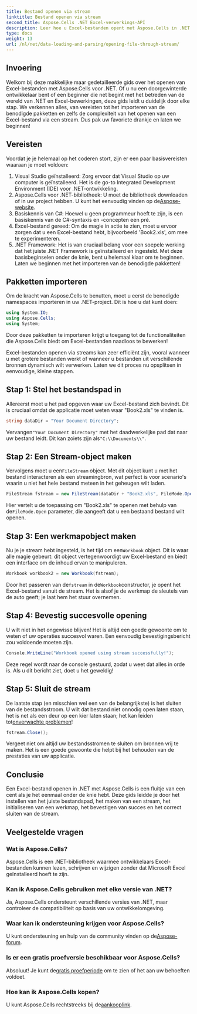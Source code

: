 ```yaml
---
title: Bestand openen via stream
linktitle: Bestand openen via stream
second_title: Aspose.Cells .NET Excel-verwerkings-API
description: Leer hoe u Excel-bestanden opent met Aspose.Cells in .NET. Deze beginnersvriendelijke handleiding biedt stapsgewijze instructies voor efficiënte bestandsverwerking.
type: docs
weight: 13
url: /nl/net/data-loading-and-parsing/opening-file-through-stream/
---
```

## Invoering
Welkom bij deze makkelijke maar gedetailleerde gids over het openen van Excel-bestanden met Aspose.Cells voor .NET. Of u nu een doorgewinterde ontwikkelaar bent of een beginner die net begint met het betreden van de wereld van .NET en Excel-bewerkingen, deze gids leidt u duidelijk door elke stap. We verkennen alles, van vereisten tot het importeren van de benodigde pakketten en zelfs de complexiteit van het openen van een Excel-bestand via een stream. Dus pak uw favoriete drankje en laten we beginnen!
## Vereisten
Voordat je je helemaal op het coderen stort, zijn er een paar basisvereisten waaraan je moet voldoen:
1. Visual Studio geïnstalleerd: Zorg ervoor dat Visual Studio op uw computer is geïnstalleerd. Het is de go-to Integrated Development Environment (IDE) voor .NET-ontwikkeling.
2.  Aspose.Cells voor .NET-bibliotheek: U moet de bibliotheek downloaden of in uw project hebben. U kunt het eenvoudig vinden op de[Aspose-website](https://releases.aspose.com/cells/net/).
3. Basiskennis van C#: Hoewel u geen programmeur hoeft te zijn, is een basiskennis van de C#-syntaxis en -concepten een pré.
4. Excel-bestand gereed: Om de magie in actie te zien, moet u ervoor zorgen dat u een Excel-bestand hebt, bijvoorbeeld 'Book2.xls', om mee te experimenteren.
5. .NET Framework: Het is van cruciaal belang voor een soepele werking dat het juiste .NET Framework is geïnstalleerd en ingesteld.
Met deze basisbeginselen onder de knie, bent u helemaal klaar om te beginnen. Laten we beginnen met het importeren van de benodigde pakketten!
## Pakketten importeren
Om de kracht van Aspose.Cells te benutten, moet u eerst de benodigde namespaces importeren in uw .NET-project. Dit is hoe u dat kunt doen:
```csharp
using System.IO;
using Aspose.Cells;
using System;
```
Door deze pakketten te importeren krijgt u toegang tot de functionaliteiten die Aspose.Cells biedt om Excel-bestanden naadloos te bewerken!

Excel-bestanden openen via streams kan zeer efficiënt zijn, vooral wanneer u met grotere bestanden werkt of wanneer u bestanden uit verschillende bronnen dynamisch wilt verwerken. Laten we dit proces nu opsplitsen in eenvoudige, kleine stappen.
## Stap 1: Stel het bestandspad in
Allereerst moet u het pad opgeven waar uw Excel-bestand zich bevindt. Dit is cruciaal omdat de applicatie moet weten waar "Book2.xls" te vinden is.
```csharp
string dataDir = "Your Document Directory";
```
 Vervangen`"Your Document Directory"` met het daadwerkelijke pad dat naar uw bestand leidt. Dit kan zoiets zijn als`"C:\\Documents\\"`.
## Stap 2: Een Stream-object maken
 Vervolgens moet u een`FileStream` object. Met dit object kunt u met het bestand interacteren als een streamingbron, wat perfect is voor scenario's waarin u niet het hele bestand meteen in het geheugen wilt laden.
```csharp
FileStream fstream = new FileStream(dataDir + "Book2.xls", FileMode.Open);
```
 Hier vertelt u de toepassing om "Book2.xls" te openen met behulp van de`FileMode.Open` parameter, die aangeeft dat u een bestaand bestand wilt openen.
## Stap 3: Een werkmapobject maken
 Nu je je stream hebt ingesteld, is het tijd om een`Workbook` object. Dit is waar alle magie gebeurt: dit object vertegenwoordigt uw Excel-bestand en biedt een interface om de inhoud ervan te manipuleren.
```csharp
Workbook workbook2 = new Workbook(fstream);
```
 Door het passeren van de`fstream` in de`Workbook`constructor, je opent het Excel-bestand vanuit de stream. Het is alsof je de werkmap de sleutels van de auto geeft; je laat hem het stuur overnemen.
## Stap 4: Bevestig succesvolle opening
U wilt niet in het ongewisse blijven! Het is altijd een goede gewoonte om te weten of uw operaties succesvol waren. Een eenvoudig bevestigingsbericht zou voldoende moeten zijn.
```csharp
Console.WriteLine("Workbook opened using stream successfully!");
```
Deze regel wordt naar de console gestuurd, zodat u weet dat alles in orde is. Als u dit bericht ziet, doet u het geweldig!
## Stap 5: Sluit de stream
 De laatste stap (en misschien wel een van de belangrijkste) is het sluiten van de bestandsstroom. U wilt dat bestand niet onnodig open laten staan, het is net als een deur op een kier laten staan; het kan leiden tot[onverwachte problemen](https://forum.aspose.com/c/cells/9)!
```csharp
fstream.Close();
```
Vergeet niet om altijd uw bestandsstromen te sluiten om bronnen vrij te maken. Het is een goede gewoonte die helpt bij het behouden van de prestaties van uw applicatie.
## Conclusie
Een Excel-bestand openen in .NET met Aspose.Cells is een fluitje van een cent als je het eenmaal onder de knie hebt. Deze gids leidde je door het instellen van het juiste bestandspad, het maken van een stream, het initialiseren van een werkmap, het bevestigen van succes en het correct sluiten van de stream. 
## Veelgestelde vragen
### Wat is Aspose.Cells?
Aspose.Cells is een .NET-bibliotheek waarmee ontwikkelaars Excel-bestanden kunnen lezen, schrijven en wijzigen zonder dat Microsoft Excel geïnstalleerd hoeft te zijn.
### Kan ik Aspose.Cells gebruiken met elke versie van .NET?
Ja, Aspose.Cells ondersteunt verschillende versies van .NET, maar controleer de compatibiliteit op basis van uw ontwikkelomgeving.
### Waar kan ik ondersteuning krijgen voor Aspose.Cells?
 U kunt ondersteuning en hulp van de community vinden op de[Aspose-forum](https://forum.aspose.com/c/cells/9).
### Is er een gratis proefversie beschikbaar voor Aspose.Cells?
 Absoluut! Je kunt de[gratis proefperiode](https://releases.aspose.com/) om te zien of het aan uw behoeften voldoet.
### Hoe kan ik Aspose.Cells kopen?
 U kunt Aspose.Cells rechtstreeks bij de[aankooplink](https://purchase.aspose.com/buy).